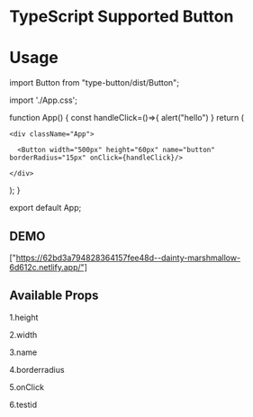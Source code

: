 # TypeScript Supported Button
# Usage 

import Button from "type-button/dist/Button";

import './App.css';

function App() {
  const handleClick=()=>{
    alert("hello")
  }
  return (

    <div className="App">

      <Button width="500px" height="60px" name="button" borderRadius="15px" onClick={handleClick}/>

    </div>
  );
}

export default App;


## DEMO 

["https://62bd3a794828364157fee48d--dainty-marshmallow-6d612c.netlify.app/"]
## Available Props

1.height

2.width

3.name

4.borderradius

5.onClick

6.testid 
